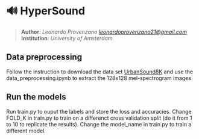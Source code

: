 # 🔊 HyperSound 
> **Author**: *Leonardo Provenzano <leonardoprovenzano21@gmail.com>*  
> **Institution**: *University of Amsterdam*  



##   Data preprocessing

Follow the instruction to download the data set [UrbanSound8K](https://urbansounddataset.weebly.com/) and use the data_preprocessing.ipynb to extract the 128x128 mel-spectrogram images



##   Run the models
Run train.py to ouput the labels and store the loss and accuracies. 
Change FOLD_K in train.py to train on a differenct cross validation split (do it from 1 to 10 to replicate the results).
Change the model_name in train.py to train a different model.

